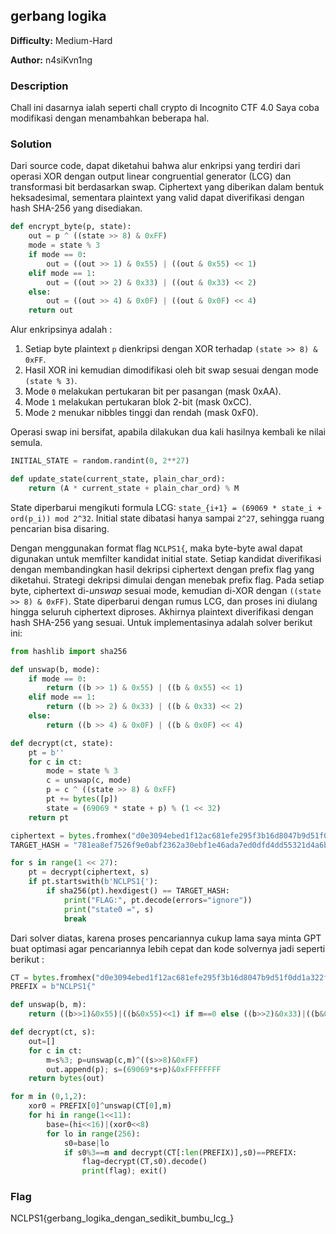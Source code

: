 ## gerbang logika

**Difficulty:** Medium-Hard

**Author:** n4siKvn1ng

### Description

Chall ini dasarnya ialah seperti chall crypto di Incognito CTF 4.0 Saya coba modifikasi dengan menambahkan beberapa hal.

### Solution

Dari source code, dapat diketahui bahwa alur enkripsi yang terdiri dari operasi XOR dengan output linear congruential generator (LCG) dan transformasi bit berdasarkan swap. Ciphertext yang diberikan dalam bentuk heksadesimal, sementara plaintext yang valid dapat diverifikasi dengan hash SHA-256 yang disediakan.

```python
def encrypt_byte(p, state):
    out = p ^ ((state >> 8) & 0xFF)
    mode = state % 3
    if mode == 0:
        out = ((out >> 1) & 0x55) | ((out & 0x55) << 1)
    elif mode == 1:
        out = ((out >> 2) & 0x33) | ((out & 0x33) << 2)
    else:
        out = ((out >> 4) & 0x0F) | ((out & 0x0F) << 4)
    return out
```

Alur enkripsinya adalah :
1. Setiap byte plaintext `p` dienkripsi dengan XOR terhadap `(state >> 8) & 0xFF`. 
2. Hasil XOR ini kemudian dimodifikasi oleh bit swap sesuai dengan mode `(state % 3)`. 
3. Mode `0` melakukan pertukaran bit per pasangan (mask 0xAA). 
4. Mode `1` melakukan pertukaran blok 2-bit (mask 0xCC). 
5. Mode `2` menukar nibbles tinggi dan rendah (mask 0xF0). 

Operasi swap ini bersifat, apabila dilakukan dua kali hasilnya kembali ke nilai semula.

```python
INITIAL_STATE = random.randint(0, 2**27)

def update_state(current_state, plain_char_ord):
    return (A * current_state + plain_char_ord) % M
```

State diperbarui mengikuti formula LCG: `state_{i+1} = (69069 * state_i + ord(p_i)) mod 2^32`. Initial state dibatasi hanya sampai `2^27`, sehingga ruang pencarian bisa disaring.

Dengan menggunakan format flag `NCLPS1{`, maka byte-byte awal dapat digunakan untuk memfilter kandidat initial state. Setiap kandidat diverifikasi dengan membandingkan hasil dekripsi ciphertext dengan prefix flag yang diketahui. Strategi dekripsi dimulai dengan menebak prefix flag. Pada setiap byte, ciphertext di-*unswap* sesuai mode, kemudian di-XOR dengan `((state >> 8) & 0xFF)`. State diperbarui dengan rumus LCG, dan proses ini diulang hingga seluruh ciphertext diproses. Akhirnya plaintext diverifikasi dengan hash SHA-256 yang sesuai. Untuk implementasinya adalah solver berikut ini:

```python
from hashlib import sha256

def unswap(b, mode):
    if mode == 0:
        return ((b >> 1) & 0x55) | ((b & 0x55) << 1)
    elif mode == 1:
        return ((b >> 2) & 0x33) | ((b & 0x33) << 2)
    else:
        return ((b >> 4) & 0x0F) | ((b & 0x0F) << 4)

def decrypt(ct, state):
    pt = b''
    for c in ct:
        mode = state % 3
        c = unswap(c, mode)
        p = c ^ ((state >> 8) & 0xFF)
        pt += bytes([p])
        state = (69069 * state + p) % (1 << 32)
    return pt

ciphertext = bytes.fromhex("d0e3094ebed1f12ac681efe295f3b16d8047b9d51f0dd1a322f0d0a8df9c68f62778987611e9cade7b76946a994c44db")
TARGET_HASH = "781ea8ef7526f9e0abf2362a30ebf1e46ada7ed0dfd4dd55321d4a6baef4cd49"

for s in range(1 << 27):
    pt = decrypt(ciphertext, s)
    if pt.startswith(b'NCLPS1{'):
        if sha256(pt).hexdigest() == TARGET_HASH:
            print("FLAG:", pt.decode(errors="ignore"))
            print("state0 =", s)
            break
```

Dari solver diatas, karena proses pencariannya cukup lama saya minta GPT buat optimasi agar pencariannya lebih cepat dan kode solvernya jadi seperti berikut :

```python
CT = bytes.fromhex("d0e3094ebed1f12ac681efe295f3b16d8047b9d51f0dd1a322f0d0a8df9c68f62778987611e9cade7b76946a994c44db")
PREFIX = b"NCLPS1{"

def unswap(b, m):
    return ((b>>1)&0x55)|((b&0x55)<<1) if m==0 else ((b>>2)&0x33)|((b&0x33)<<2) if m==1 else ((b>>4)&0x0F)|((b&0x0F)<<4)

def decrypt(ct, s):
    out=[]
    for c in ct:
        m=s%3; p=unswap(c,m)^((s>>8)&0xFF)
        out.append(p); s=(69069*s+p)&0xFFFFFFFF
    return bytes(out)

for m in (0,1,2):
    xor0 = PREFIX[0]^unswap(CT[0],m)
    for hi in range(1<<11):
        base=(hi<<16)|(xor0<<8)
        for lo in range(256):
            s0=base|lo
            if s0%3==m and decrypt(CT[:len(PREFIX)],s0)==PREFIX:
                flag=decrypt(CT,s0).decode()
                print(flag); exit()
```

### Flag

NCLPS1{gerbang_logika_dengan_sedikit_bumbu_lcg_}


